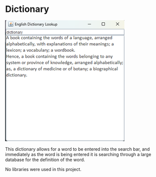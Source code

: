 # Dictionary

![Dictionary](screenshots/dictionary.png)

This dictionary allows for a word to be entered into the search bar, 
and immediately as the word is being entered it is searching through a 
large database for the definition of the word. 

No libraries were used in this project. 